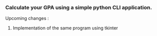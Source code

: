 ### Calculate your GPA using a simple python CLI application.
Upcoming changes :
1. Implementation of the same program using tkinter 
